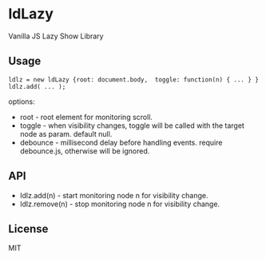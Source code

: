# ldLazy

Vanilla JS Lazy Show Library


## Usage

`
    ldlz = new ldLazy {root: document.body,  toggle: function(n) { ... } }
    ldlz.add( ... );
`

options:

 * root - root element for monitoring scroll.
 * toggle - when visibility changes, toggle will be called with the target node as param. default null.
 * debounce - millisecond delay before handling events. require debounce.js, otherwise will be ignored.


## API

 * ldlz.add(n) - start monitoring node n for visibility change.
 * ldlz.remove(n) - stop monitoring node n for visibility change.


## License

MIT
